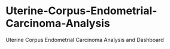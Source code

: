 # Uterine-Corpus-Endometrial-Carcinoma-Analysis
Uterine Corpus Endometrial Carcinoma Analysis and Dashboard

